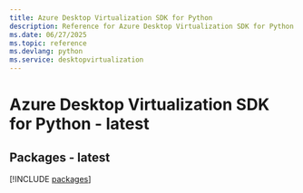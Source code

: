 ```yaml
---
title: Azure Desktop Virtualization SDK for Python
description: Reference for Azure Desktop Virtualization SDK for Python
ms.date: 06/27/2025
ms.topic: reference
ms.devlang: python
ms.service: desktopvirtualization
---
```

# Azure Desktop Virtualization SDK for Python - latest
## Packages - latest
[!INCLUDE [packages](desktop-virtualization-index.md)]